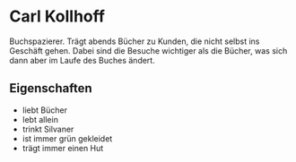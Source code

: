 # Carl Kollhoff

Buchspazierer. Trägt abends Bücher zu Kunden, die nicht selbst ins Geschäft gehen. Dabei sind die Besuche wichtiger als die Bücher, was sich dann aber im Laufe des Buches ändert.

## Eigenschaften

* liebt Bücher
* lebt allein
* trinkt Silvaner
* ist immer grün gekleidet
* trägt immer einen Hut
